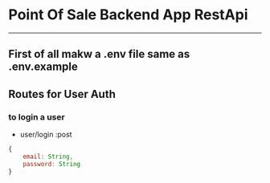# Point Of Sale Backend App RestApi

---

## First of all makw a .env file same as .env.example

## Routes for User Auth

### to login a user

- user/login :post

```js
{
    email: String,
    password: String
}
```
